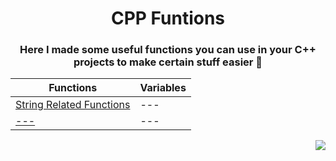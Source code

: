 <div align="center">
 
# CPP Funtions

### Here I made some useful functions you can use in your C++ projects to make certain stuff easier 🚀

|**Functions**|**Variables**|
|---|---|
|<a href="https://github.com/DeanCash/CPP-Funtions/tree/main/Functions">String Related Functions</a>|<a>---</a>|
|<a href="">---</a>|<a>---</a>|

</div>

<a href=""></a>



<div align="right">
 <a href="https://github.com/DeanCash" target="_blank">
  <img src="https://img.shields.io/github/followers/DeanCash?color=1C97C7&label=DeanCash&style=social"/>
 </a>   
</div>
